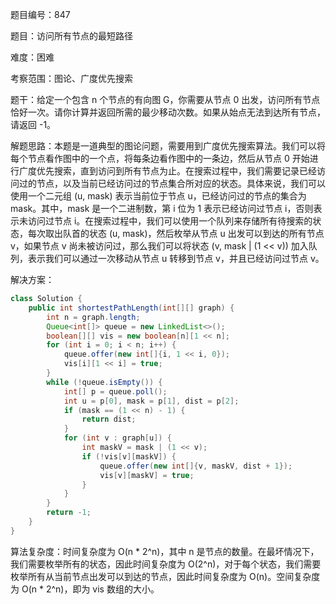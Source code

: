 题目编号：847

题目：访问所有节点的最短路径

难度：困难

考察范围：图论、广度优先搜索

题干：给定一个包含 n 个节点的有向图 G，你需要从节点 0 出发，访问所有节点恰好一次。请你计算并返回所需的最少移动次数。如果从始点无法到达所有节点，请返回 -1。

解题思路：本题是一道典型的图论问题，需要用到广度优先搜索算法。我们可以将每个节点看作图中的一个点，将每条边看作图中的一条边，然后从节点 0 开始进行广度优先搜索，直到访问到所有节点为止。在搜索过程中，我们需要记录已经访问过的节点，以及当前已经访问过的节点集合所对应的状态。具体来说，我们可以使用一个二元组 (u, mask) 表示当前位于节点 u，已经访问过的节点的集合为 mask。其中，mask 是一个二进制数，第 i 位为 1 表示已经访问过节点 i，否则表示未访问过节点 i。在搜索过程中，我们可以使用一个队列来存储所有待搜索的状态，每次取出队首的状态 (u, mask)，然后枚举从节点 u 出发可以到达的所有节点 v，如果节点 v 尚未被访问过，那么我们可以将状态 (v, mask | (1 << v)) 加入队列，表示我们可以通过一次移动从节点 u 转移到节点 v，并且已经访问过节点 v。

解决方案：

```java
class Solution {
    public int shortestPathLength(int[][] graph) {
        int n = graph.length;
        Queue<int[]> queue = new LinkedList<>();
        boolean[][] vis = new boolean[n][1 << n];
        for (int i = 0; i < n; i++) {
            queue.offer(new int[]{i, 1 << i, 0});
            vis[i][1 << i] = true;
        }
        while (!queue.isEmpty()) {
            int[] p = queue.poll();
            int u = p[0], mask = p[1], dist = p[2];
            if (mask == (1 << n) - 1) {
                return dist;
            }
            for (int v : graph[u]) {
                int maskV = mask | (1 << v);
                if (!vis[v][maskV]) {
                    queue.offer(new int[]{v, maskV, dist + 1});
                    vis[v][maskV] = true;
                }
            }
        }
        return -1;
    }
}
```

算法复杂度：时间复杂度为 O(n * 2^n)，其中 n 是节点的数量。在最坏情况下，我们需要枚举所有的状态，因此时间复杂度为 O(2^n)，对于每个状态，我们需要枚举所有从当前节点出发可以到达的节点，因此时间复杂度为 O(n)。空间复杂度为 O(n * 2^n)，即为 vis 数组的大小。